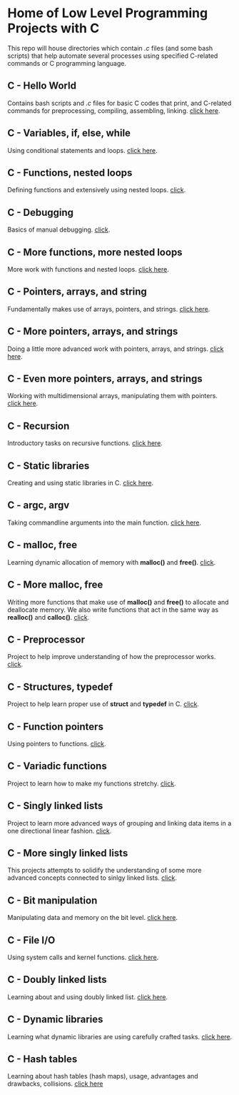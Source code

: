 # Home of Low Level Programming Projects with C

This repo will house directories which contain _.c_ files (and some bash scripts) that help automate several processes using specified C-related commands or C programming language.

## C - Hello World

Contains bash scripts and _.c_ files for basic C codes that print, and C-related commands for preprocessing, compiling, assembling, linking. [click here](https://github.com/chee-zaram/alx-low_level_programming/tree/main/0x00-hello_world).

## C - Variables, if, else, while

Using conditional statements and loops. [click here](https://github.com/chee-zaram/alx-low_level_programming/tree/main/0x01-variables_if_else_while).

## C - Functions, nested loops

Defining functions and extensively using nested loops. [click](https://github.com/chee-zaram/alx-low_level_programming/tree/main/0x02-functions_nested_loops).

## C - Debugging

Basics of manual debugging. [click](https://github.com/chee-zaram/alx-low_level_programming/tree/main/0x03-debugging).

## C - More functions, more nested loops

More work with functions and nested loops. [click here](https://github.com/chee-zaram/alx-low_level_programming/tree/main/0x04-more_functions_nested_loops).

## C - Pointers, arrays, and string

Fundamentally makes use of arrays, pointers, and strings. [click here](https://github.com/chee-zaram/alx-low_level_programming/tree/main/0x05-pointers_arrays_strings).

## C - More pointers, arrays, and strings

Doing a little more advanced work with pointers, arrays, and strings. [click here](https://github.com/chee-zaram/alx-low_level_programming/tree/main/0x06-pointers_arrays_strings).

## C - Even more pointers, arrays, and strings

Working with multidimensional arrays, manipulating them with pointers. [click here](https://github.com/chee-zaram/alx-low_level_programming/tree/main/0x07-pointers_arrays_strings).

## C - Recursion

Introductory tasks on recursive functions. [click here](https://github.com/chee-zaram/alx-low_level_programming/tree/main/0x08-recursion).

## C - Static libraries

Creating and using static libraries in C. [click here](https://github.com/chee-zaram/alx-low_level_programming/tree/main/0x09-static_libraries).

## C - argc, argv

Taking commandline arguments into the main function. [click here](https://github.com/chee-zaram/alx-low_level_programming/tree/main/0x0A-argc_argv).

## C - malloc, free

Learning dynamic allocation of memory with **malloc()** and **free()**. [click](https://github.com/chee-zaram/alx-low_level_programming/tree/main/0x0B-malloc_free).

## C - More malloc, free

Writing more functions that make use of **malloc()** and **free()** to allocate and deallocate memory. We also write functions that act in the same way as **realloc()** and **calloc()**. [click](https://github.com/chee-zaram/alx-low_level_programming/tree/main/0x0C-more_malloc_free).

## C - Preprocessor

Project to help improve understanding of how the preprocessor works. [click](https://github.com/chee-zaram/alx-low_level_programming/tree/main/0x0D-preprocessor).

## C - Structures, typedef

Project to help learn proper use of **struct** and **typedef** in C. [click](https://github.com/chee-zaram/alx-low_level_programming/tree/main/0x0E-structures_typedef).

## C - Function pointers

Using pointers to functions. [click](https://github.com/chee-zaram/alx-low_level_programming/tree/main/0x0F-function_pointers).

## C - Variadic functions

Project to learn how to make my functions stretchy. [click](https://github.com/chee-zaram/alx-low_level_programming/tree/main/0x10-variadic_functions).

## C - Singly linked lists

Project to learn more advanced ways of grouping and linking data items in a one directional linear fashion. [click](https://github.com/chee-zaram/alx-low_level_programming/tree/main/0x12-singly_linked_lists).

## C - More singly linked lists

This projects attempts to solidify the understanding of some more advanced concepts connected to sinlgy linked lists. [click](https://github.com/chee-zaram/alx-low_level_programming/tree/main/0x13-more_singly_linked_lists).

## C - Bit manipulation

Manipulating data and memory on the bit level. [click here](https://github.com/chee-zaram/alx-low_level_programming/tree/main/0x14-bit_manipulation).

## C - File I/O

Using system calls and kernel functions. [click here](https://github.com/chee-zaram/alx-low_level_programming/tree/main/0x15-file_io).

## C - Doubly linked lists

Learning about and using doubly linked list. [click here](https://github.com/chee-zaram/alx-low_level_programming/tree/main/0x17-doubly_linked_lists).

## C - Dynamic libraries

Learning what dynamic libraries are using carefully crafted tasks. [click here](https://github.com/chee-zaram/alx-low_level_programming/tree/main/0x18-dynamic_libraries).

## C - Hash tables

Learning about hash tables (hash maps), usage, advantages and drawbacks, collisions. [click here]()
